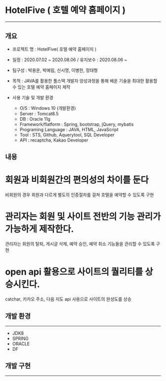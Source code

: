 # HotelFive ( 호텔 예약 홈페이지 ) 
-----------
## 개요
+ 프로젝트 명 : HotelFive( 호텔 예약 홈페이지 )

+ 일정 : 2020.07.02 ~ 2020.08.06 / 유지보수 : 2020.08.06 ~

+ 팀구성 : 박용운, 박예림, 신시명, 이병한, 정태형 

+ 목적 : JAVA를 활용한 풀스택 개발자 양성과정을 통해 배운 기술을 최대한 활용할 수 있는 호텔 예약 홈페이지 제작

+ 사용 기술 및 개발 환경
  - O/S : Windows 10 (개발환경)
  - Server : Tomcat8.5
  - DB : Oracle 11g
  - Framework/flatform : Spring, bootstrap, jQuery, mybatis
  - Programing Language : JAVA, HTML, JavaScript
  - Tool : STS, Github, Aquerytool, SQL Developer
  - API : recaptcha, Kakao Developer 
  
## 내용 


# 회원과 비회원간의 편의성의 차이를 둔다
비회원의 경우 회원과 다르게 별도의 인증절차를 걸쳐 호텔을 예약할 수 있도록 구현
# 관리자는 회원 및 사이트 전반의 기능 관리가 가능하게 제작한다.
관리자는 회원의 탈퇴, 게시글 삭제, 예약 승인, 예약 취소 기능들을 관리할 수 있도록 구현
# open api 활용으로 사이트의 퀄리티를 상승시킨다.
catchar, 카카오 주소, 다음 지도 api 사용으로 사이트의 완성도를 상승

## 개발 환경
----------------
+ JDK8
+ SPRING
+ ORACLE
+ DF

## 개발 구현 
-------------
